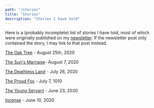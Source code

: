 ```yaml
---
path: "/stories"
title: "Stories"
description: "Stories I have told"
---
```


Here is a (probably incomplete) list of stories I have told, most of which were originally published on my [newsletter](https://map.simonsarris.com). If the newsletter post only contained the story, I may link to that post instead.

[The Oak Tree](/stories/oak-tree) - August 25th, 2020

[The Sun's Marriage](/stories/suns-marriage)- August 7, 2020

[The Deathless Land](https://map.simonsarris.com/p/the-deathless-land) - July 26, 2020

[The Proud Fox](https://map.simonsarris.com/p/the-proud-fox) - July 7, 1010

[The Young Servant](/stories/young-servant) - June 23, 2020

[Incense](/stories/incense) - June 10, 2020
